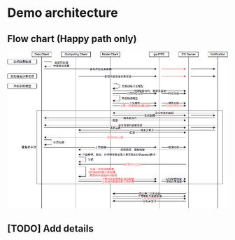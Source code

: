 # Demo architecture

## Flow chart (Happy path only)

![alt text](other/Architecture.png)

## [TODO] Add details
